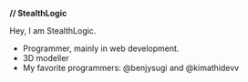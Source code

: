 **// StealthLogic**

Hey, I am StealthLogic.
- Programmer, mainly in web development.
- 3D modeller
- My favorite programmers: @benjysugi and @kimathidevv
